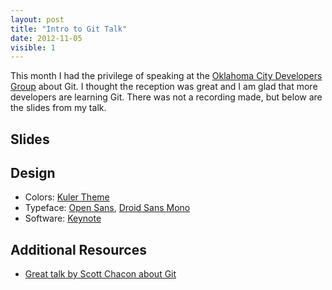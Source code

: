 ```yaml
---
layout: post
title: "Intro to Git Talk"
date: 2012-11-05
visible: 1
---
```


This month I had the privilege of speaking at the [Oklahoma City Developers Group][okcdg] about Git. I thought the reception was great and I am glad that more developers are learning Git. There was not a recording made, but below are the slides from my talk.

Slides
------
<script async class="speakerdeck-embed" data-id="5097ea6720a00100020063ce" data-ratio="1.3333333333333333" src="//speakerdeck.com/assets/embed.js"></script>

Design
------

- Colors: [Kuler Theme][kuler]
- Typeface: [Open Sans][opensans], [Droid Sans Mono][droidsansmono]
- Software: [Keynote][keynote]

Additional Resources
--------------------
- [Great talk by Scott Chacon about Git][scottchacon]

[okcdg]: http://www.okcdg.org
[kuler]: https://kuler.adobe.com/#themeID/2135384
[opensans]: http://www.google.com/webfonts/specimen/Open+Sans
[droidsansmono]: http://www.google.com/webfonts/specimen/Droid+Sans+Mono
[keynote]: http://www.apple.com/iwork/keynote
[scottchacon]: http://www.youtube.com/watch?v=ZDR433b0HJY
